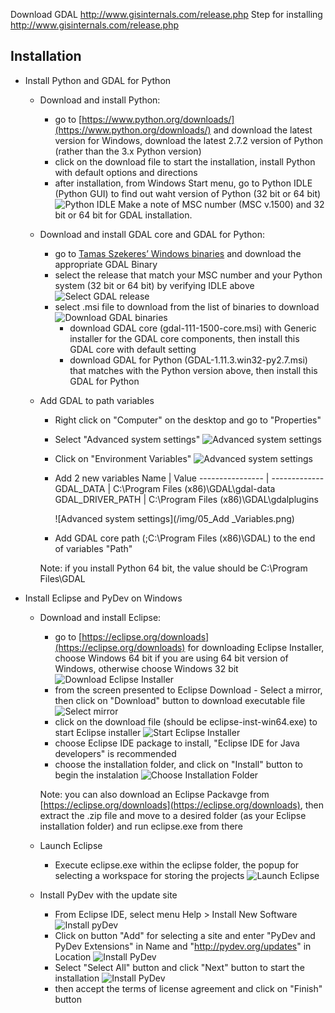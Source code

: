 Download GDAL http://www.gisinternals.com/release.php
Step for installing http://www.gisinternals.com/release.php


## Installation

* Install Python and GDAL for Python
  * Download and install Python: 
    * go to [https://www.python.org/downloads/](https://www.python.org/downloads/) and download the latest version for Windows, download the latest 2.7.2 version of Python (rather than the 3.x Python version)
	* click on the download file to start the installation, install Python with default options and directions
	* after installation, from Windows Start menu, go to Python IDLE (Python GUI) to find out waht version of Python (32 bit or 64 bit)
		![Python IDLE](/img/01_PythonShell.png)
	Make a note of MSC number (MSC v.1500) and 32 bit or 64 bit for GDAL installation.
	
  * Download and install GDAL core and GDAL for Python: 
    * go to [Tamas Szekeres’ Windows binaries](http://www.gisinternals.com/release.php) and download the appropriate GDAL Binary
	* select the release that match your MSC number and your Python system (32 bit or 64 bit) by verifying IDLE above
		![Select GDAL release](/img/02_GDALDownload.png)
	* select .msi file to download from the list of binaries to download
		![Download GDAL binaries](/img/03_GDAL_msi.png)
	  * download GDAL core (gdal-111-1500-core.msi) with Generic installer for the GDAL core components, then install this GDAL core with default setting
	  * download GDAL for Python (GDAL-1.11.3.win32-py2.7.msi) that matches with the Python version above, then install this GDAL for Python

  * Add GDAL to path variables
    * Right click on "Computer" on the desktop and go to "Properties"
	* Select "Advanced system settings"
		![Advanced system settings](/img/04_Variables.png)
	* Click on "Environment Variables"
		![Advanced system settings](/img/04_Variables.png)
	* Add 2 new variables
		Name             | Value
		---------------- | -------------
		GDAL_DATA        | C:\Program Files (x86)\GDAL\gdal-data
		GDAL_DRIVER_PATH | C:\Program Files (x86)\GDAL\gdalplugins
	
		![Advanced system settings](/img/05_Add _Variables.png)
	* Add GDAL core path (;C:\Program Files (x86)\GDAL) to the end of variables "Path"
	
	Note: if you install Python 64 bit, the value should be C:\Program Files\GDAL
	
* Install Eclipse and PyDev on Windows 
  
  * Download and install Eclipse: 
    * go to [https://eclipse.org/downloads](https://eclipse.org/downloads) for downloading Eclipse Installer, choose Windows 64 bit if you are using 64 bit version of Windows, otherwise choose Windows 32 bit
		![Download Eclipse Installer](/img/1_DownloadEclipse.png)
	* from the screen presented to Eclipse Download - Select a mirror, then click on "Download" button to download executable file 
		![Select mirror](/img/2_DownloadEclipse.png) 
	* click on the download file (should be eclipse-inst-win64.exe) to start Eclipse installer
		![Start Eclipse Installer](/img/3_InstallEclipse.png) 
	* choose Eclipse IDE package to install, "Eclipse IDE for Java developers" is recommended
	* choose the installation folder, and click on "Install" button to begin the instalation
		![Choose Installation Folder](/img/4_InstallationFolder.png) 
		
	Note: you can also download an Eclipse Packavge from [https://eclipse.org/downloads](https://eclipse.org/downloads), then extract the .zip file and move to a desired folder (as your Eclipse installation folder) and run eclipse.exe from there
	
  * Launch Eclipse
	* Execute eclipse.exe within the eclipse folder, the popup for selecting a workspace for storing the projects
		![Launch Eclipse](/img/5_LaunchEclipse.png)
  
  * Install PyDev with the update site
	* From Eclipse IDE, select menu Help > Install New Software
		![Install pyDev](/img/6_Install_PyDev.png)
    * Click on button "Add" for selecting a site and enter "PyDev and PyDev Extensions" in Name and "http://pydev.org/updates" in Location
		![Install PyDev](/img/7_Install_PyDev_update_sites.png)
	* Select "Select All" button and click "Next" button to start the installation
		![Install PyDev](/img/8_Select_PyDev_Items.png)
	* then accept the terms of license agreement and click on "Finish" button
	
